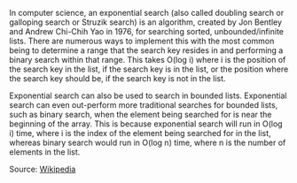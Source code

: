 In computer science, an exponential search (also called doubling search or galloping search or Struzik search) is an algorithm, created by Jon Bentley and Andrew Chi-Chih Yao in 1976, for searching sorted, unbounded/infinite lists. There are numerous ways to implement this with the most common being to determine a range that the search key resides in and performing a binary search within that range. This takes O(log i) where i is the position of the search key in the list, if the search key is in the list, or the position where the search key should be, if the search key is not in the list.

Exponential search can also be used to search in bounded lists. Exponential search can even out-perform more traditional searches for bounded lists, such as binary search, when the element being searched for is near the beginning of the array. This is because exponential search will run in O(log i) time, where i is the index of the element being searched for in the list, whereas binary search would run in O(log n) time, where n is the number of elements in the list.

Source: [Wikipedia](https://en.wikipedia.org/wiki/Exponential_search)